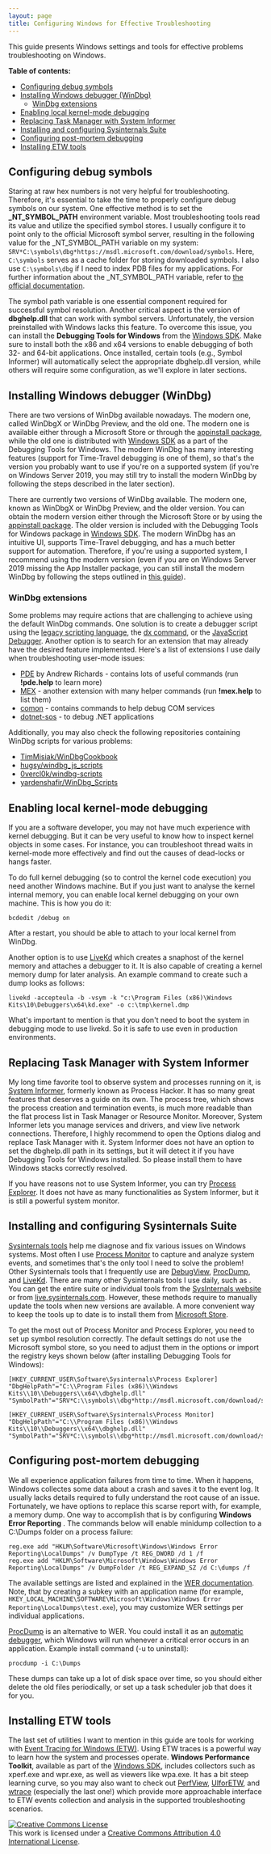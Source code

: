 ```yaml
---
layout: page
title: Configuring Windows for Effective Troubleshooting
---
```


This guide presents Windows settings and tools for effective problems troubleshooting on Windows.

**Table of contents:**

<!-- MarkdownTOC -->

- [Configuring debug symbols](#configuring-debug-symbols)
- [Installing Windows debugger \(WinDbg\)](#installing-windows-debugger-windbg)
    - [WinDbg extensions](#windbg-extensions)
- [Enabling local kernel-mode debugging](#enabling-local-kernel-mode-debugging)
- [Replacing Task Manager with System Informer](#replacing-task-manager-with-system-informer)
- [Installing and configuring Sysinternals Suite](#installing-and-configuring-sysinternals-suite)
- [Configuring post-mortem debugging](#configuring-post-mortem-debugging)
- [Installing ETW tools](#installing-etw-tools)

<!-- /MarkdownTOC -->

## Configuring debug symbols

Staring at raw hex numbers is not very helpful for troubleshooting. Therefore, it's essential to take the time to properly configure debug symbols on our system. One effective method is to set the **\_NT\_SYMBOL\_PATH** environment variable. Most troubleshooting tools read its value and utilize the specified symbol stores. I usually configure it to point only to the official Microsoft symbol server, resulting in the following value for the \_NT\_SYMBOL\_PATH variable on my system: `SRV*C:\symbols\dbg*https://msdl.microsoft.com/download/symbols`. Here, `C:\symbols` serves as a cache folder for storing downloaded symbols. I also use `C:\symbols\dbg` if I need to index PDB files for my applications. For further information about the \_NT\_SYMBOL\_PATH variable, refer to [the official documentation](https://learn.microsoft.com/en-us/windows-hardware/drivers/debugger/symbol-path).

The symbol path variable is one essential component required for successful symbol resolution. Another critical aspect is the version of **dbghelp.dll** that can work with symbol servers. Unfortunately, the version preinstalled with Windows lacks this feature. To overcome this issue, you can install the **Debugging Tools for Windows** from the [Windows SDK](https://developer.microsoft.com/en-us/windows/downloads/windows-sdk/). Make sure to install both the x86 and x64 versions to enable debugging of both 32- and 64-bit applications. Once installed, certain tools (e.g., Symbol Informer) will automatically select the appropriate dbghelp.dll version, while others will require some configuration, as we'll explore in later sections.

## Installing Windows debugger (WinDbg)

There are two versions of WinDbg available nowadays. The modern one, called WinDbgX or WinDbg Preview, and the old one. The modern one is available either through a Microsoft Store or through the [appinstall package](https://aka.ms/windbg/download), while the old one is distributed with [Windows SDK](https://developer.microsoft.com/en-us/windows/downloads/windows-sdk/) as a part of the Debugging Tools for Windows. The modern WinDbg has many interesting features (support for Time-Travel debugging is one of them), so that's the version you probably want to use if you're on a supported system (if you're on Windows Server 2019, you may still try to install the modern WinDbg by following the steps described in the later section).

There are currently two versions of WinDbg available. The modern one, known as WinDbgX or WinDbg Preview, and the older version. You can obtain the modern version either through the Microsoft Store or by using the [appinstall package](https://aka.ms/windbg/download). The older version is included with the Debugging Tools for Windows package in [Windows SDK](https://developer.microsoft.com/en-us/windows/downloads/windows-sdk/). The modern WinDbg has an intuitive UI, supports Time-Travel debugging, and has a much better support for automation. Therefore, if you're using a supported system, I recommend using the modern version (even if you are on Windows Server 2019 missing the App Installer package, you can still install the modern WinDbg by following the steps outlined in [this guide](https://gist.github.com/lowleveldesign/50057e213aba366393c6d7fe0eb37c3a)).

### WinDbg extensions

Some problems may require actions that are challenging to achieve using the default WinDbg commands. One solution is to create a debugger script using the [legacy scripting language](https://learn.microsoft.com/en-us/windows-hardware/drivers/debugger/command-tokens), the [dx command](https://learn.microsoft.com/en-us/windows-hardware/drivers/debugger/dx--display-visualizer-variables-), or the [JavaScript Debugger](https://learn.microsoft.com/en-us/windows-hardware/drivers/debugger/javascript-debugger-scripting). Another option is to search for an extension that may already have the desired feature implemented. Here's a list of extensions I use daily when troubleshooting user-mode issues:

- [PDE](https://onedrive.live.com/?authkey=%21AJeSzeiu8SQ7T4w&id=DAE128BD454CF957%217152&cid=DAE128BD454CF957) by Andrew Richards - contains lots of useful commands (run **!pde.help** to learn more)
- [MEX](https://www.microsoft.com/en-us/download/details.aspx?id=53304) - another extension with many helper commands (run **!mex.help** to list them)
- [comon](https://github.com/lowleveldesign/comon) - contains commands to help debug COM services
- [dotnet-sos](https://learn.microsoft.com/en-us/dotnet/core/diagnostics/dotnet-sos) - to debug .NET applications

Additionally, you may also check the following repositories containing WinDbg scripts for various problems:

- [TimMisiak/WinDbgCookbook](https://github.com/TimMisiak/WinDbgCookbook)
- [hugsy/windbg_js_scripts](https://github.com/hugsy/windbg_js_scripts)
- [0vercl0k/windbg-scripts](https://github.com/0vercl0k/windbg-scripts)
- [yardenshafir/WinDbg_Scripts](https://github.com/yardenshafir/WinDbg_Scripts)

## Enabling local kernel-mode debugging

If you are a software developer, you may not have much experience with kernel debugging. But it can be very useful to know how to inspect kernel objects in some cases. For instance, you can troubleshoot thread waits in kernel-mode more effectively and find out the causes of dead-locks or hangs faster.

To do full kernel debugging (so to control the kernel code execution) you need another Windows machine. But if you just want to analyse the kernel internal memory, you can enable local kernel debugging on your own machine. This is how you do it:

```
bcdedit /debug on
```

After a restart, you should be able to attach to your local kernel from WinDbg.

Another option is to use [LiveKd](https://learn.microsoft.com/en-us/sysinternals/downloads/livekd) which creates a snaphost of the kernel memory and attaches a debugger to it. It is also capable of creating a kernel memory dump for later analysis. An example command to create such a dump looks as follows:

```
livekd -accepteula -b -vsym -k "c:\Program Files (x86)\Windows Kits\10\Debuggers\x64\kd.exe" -o c:\tmp\kernel.dmp
```

What's important to mention is that you don't need to boot the system in debugging mode to use livekd. So it is safe to use even in production environments.

## Replacing Task Manager with System Informer

My long time favorite tool to observe system and processes running on it, is [System Informer](https://www.systeminformer.com/), formerly known as Process Hacker. It has so many great features that deserves a guide on its own. The process tree, which shows the process creation and termination events, is much more readable than the flat process list in Task Manager or Resource Monitor. Moreover, System Informer lets you manage services and drivers, and view live network connections. Therefore, I highly recommend to open the Options dialog and replace Task Manager with it. System Informer does not have an option to set the dbghelp.dll path in its settings, but it will detect it if you have Debugging Tools for Windows installed. So please install them to have Windows stacks correctly resolved.

If you have reasons not to use System Informer, you can try [Process Explorer](https://learn.microsoft.com/en-us/sysinternals/downloads/process-explorer). It does not have as many functionalities as System Informer, but it is still a powerful system monitor.

## Installing and configuring Sysinternals Suite

[Sysinternals tools](https://learn.microsoft.com/en-us/sysinternals/) help me diagnose and fix various issues on Windows systems. Most often I use [Process Monitor](https://learn.microsoft.com/en-us/sysinternals/downloads/procmon) to capture and analyze system events, and sometimes that's the only tool I need to solve the problem! Other Sysinternals tools that I frequently use are [DebugView](https://learn.microsoft.com/en-us/sysinternals/downloads/debugview), [ProcDump](https://learn.microsoft.com/en-us/sysinternals/downloads/procdump), and [LiveKd](https://learn.microsoft.com/en-us/sysinternals/downloads/livekd). There are many other Sysinternals tools I use daily, such as . You can get the entire suite or individual tools from the [SysInternals website](https://learn.microsoft.com/en-us/sysinternals/downloads/) or from [live.sysinternals.com](https://live.sysinternals.com). However, these methods require to manually update the tools when new versions are available. A more convenient way to keep the tools up to date is to install them from [Microsoft Store](https://www.microsoft.com/store/apps/9p7knl5rwt25).


To get the most out of Process Monitor and Process Explorer, you need to set up symbol resolution correctly. The default settings do not use the Microsoft symbol store, so you need to adjust them in the options or import the registry keys shown below (after installing Debugging Tools for Windows):

```
[HKEY_CURRENT_USER\Software\Sysinternals\Process Explorer]
"DbgHelpPath"="C:\\Program Files (x86)\\Windows Kits\\10\\Debuggers\\x64\\dbghelp.dll"
"SymbolPath"="SRV*C:\\symbols\\dbg*http://msdl.microsoft.com/download/symbols"

[HKEY_CURRENT_USER\Software\Sysinternals\Process Monitor]
"DbgHelpPath"="C:\\Program Files (x86)\\Windows Kits\\10\\Debuggers\\x64\\dbghelp.dll"
"SymbolPath"="SRV*C:\\symbols\\dbg*http://msdl.microsoft.com/download/symbols"
```

## Configuring post-mortem debugging

We all experience application failures from time to time. When it happens, Windows collectes some data about a crash and saves it to the event log. It usually lacks details required to fully understand the root cause of an issue. Fortunately, we have options to replace this scarse report with, for example, a memory dump. One way to accomplish that is by configuring **Windows Error Reporting** . The commands below will enable minidump collection to a C:\Dumps folder on a process failure:

```shell
reg.exe add "HKLM\Software\Microsoft\Windows\Windows Error Reporting\LocalDumps" /v DumpType /t REG_DWORD /d 1 /f
reg.exe add "HKLM\Software\Microsoft\Windows\Windows Error Reporting\LocalDumps" /v DumpFolder /t REG_EXPAND_SZ /d C:\dumps /f
```

The available settings are listed and explained in the [WER documentation](https://learn.microsoft.com/en-us/windows/win32/wer/collecting-user-mode-dumps). Note, that by creating a subkey with an application name (for example, `HKEY_LOCAL_MACHINE\SOFTWARE\Microsoft\Windows\Windows Error Reporting\LocalDumps\test.exe`), you may customize WER settings per individual applications.

[ProcDump](https://learn.microsoft.com/en-us/sysinternals/downloads/procdump) is an alternative to WER. You could install it as an [automatic debugger](https://learn.microsoft.com/en-us/windows/win32/debug/configuring-automatic-debugging), which Windows will run whenever a critical error occurs in an application. Example install command (-u to uninstall):

```
procdump -i C:\Dumps
```

These dumps can take up a lot of disk space over time, so you should either delete the old files periodically, or set up a task scheduler job that does it for you.

## Installing ETW tools

The last set of utilities I want to mention in this guide are tools for working with [Event Tracing for Windows (ETW)](https://learn.microsoft.com/en-us/windows-hardware/drivers/devtest/event-tracing-for-windows--etw-). Using ETW traces is a powerful way to learn how the system and processes operate. **Windows Performance Toolkit**, available as part of the [Windows SDK](https://developer.microsoft.com/en-us/windows/downloads/windows-sdk/), includes collectors such as xperf.exe and wpr.exe, as well as viewers like wpa.exe. It has a bit steep learning curve, so you may also want to check out [PerfView](https://github.com/microsoft/perfview/releases), [UIforETW](https://github.com/google/UIforETW/releases), and [wtrace](https://github.com/lowleveldesign/wtrace/releases) (especially the last one!) which provide more approachable interface to ETW events collection and analysis in the supported troubleshooting scenarios.

<p class="credits">
<a rel="license" href="http://creativecommons.org/licenses/by/4.0/"><img alt="Creative Commons License" style="border-width:0" src="https://i.creativecommons.org/l/by/4.0/88x31.png" /></a><br />This work is licensed under a <a rel="license" href="http://creativecommons.org/licenses/by/4.0/">Creative Commons Attribution 4.0 International License</a>.
</p>
